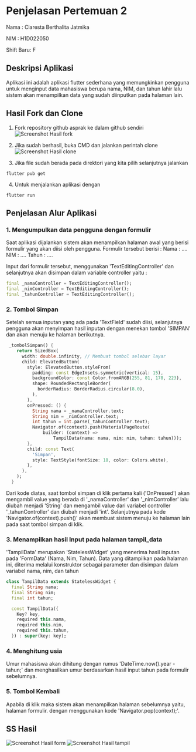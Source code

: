 # Penjelasan Pertemuan 2 
Nama : Claresta Berthalita Jatmika

NIM : H1D022050

Shift Baru: F

## Deskripsi Aplikasi
Aplikasi ini adalah aplikasi flutter sederhana yang memungkinkan pengguna untuk menginput data mahasiswa berupa nama, NIM, dan tahun lahir lalu sistem akan menampilkan data yang sudah diinputkan pada halaman lain. 

## Hasil Fork dan Clone

1. Fork repository github asprak ke dalam github sendiri
![Screenshot Hasil fork](hasil_fork.png)

2. Jika sudah berhasil, buka CMD dan jalankan perintah clone
![Screenshot Hasil clone](hasil_clone.png)

3. Jika file sudah berada pada direktori yang kita pilih selanjutnya jalankan
```
flutter pub get
```

4. Untuk menjalankan aplikasi dengan
```
flutter run
```

## Penjelasan Alur Aplikasi
### 1. **Mengumpulkan data pengguna dengan formulir**
Saat aplikasi dijalankan sistem akan menampilkan halaman awal yang berisi formulir yang akan diisi oleh pengguna. Formulir tersebut berisi :
Nama : ....
NIM : ....
Tahun : ....

Input dari formulir tersebut, menggunakan 'TextEditingController' dan selanjutnya akan disimpan dalam variable controller yaitu : 
```dart
final _namaController = TextEditingController();
final _nimController = TextEditingController();
final _tahunController = TextEditingController();
```

### 2. **Tombol Simpan**
Setelah semua inputan yang ada pada 'TextField' sudah diisi, selanjutnya pengguna akan menyimpan hasil inputan dengan menekan tombol 'SIMPAN' dan akan menuju ke halaman berikutnya.
```dart
 _tombolSimpan() {
    return SizedBox(
      width: double.infinity, // Membuat tombol selebar layar
      child: ElevatedButton(
        style: ElevatedButton.styleFrom(
          padding: const EdgeInsets.symmetric(vertical: 15),
          backgroundColor: const Color.fromARGB(255, 81, 178, 223),
          shape: RoundedRectangleBorder(
            borderRadius: BorderRadius.circular(8.0),
          ),
        ),
        onPressed: () {
          String nama = _namaController.text;
          String nim = _nimController.text;
          int tahun = int.parse(_tahunController.text);
          Navigator.of(context).push(MaterialPageRoute(
              builder: (context) =>
                  TampilData(nama: nama, nim: nim, tahun: tahun)));
        },
        child: const Text(
          'Simpan',
          style: TextStyle(fontSize: 18, color: Colors.white),
        ),
      ),
    );
  }
```
Dari kode diatas, saat tombol simpan di klik pertama kali ('OnPressed') akan mengambil value yang berada di '_namaController' dan '_nimController' lalu diubah menjadi 'String' dan mengambil value dari variabel controller '_tahunController' dan diubah menjadi 'int'. Selanjutnya pada kode 'Navigator.of(context).push()' akan membuat sistem menuju ke halaman lain pada saat tombol simpan di klik.

### 3. **Menampilkan hasil Input pada halaman tampil_data**
'TampilData' merupakan 'StatelessWidget' yang menerima hasil inputan pada 'FormData' (Nama, Nim, Tahun). Data yang ditampilkan pada halaman ini, diterima melalui konstruktor sebagai parameter dan disimpan dalam variabel nama, nim, dan tahun
```dart
class TampilData extends StatelessWidget {
  final String nama;
  final String nim;
  final int tahun;

  const TampilData({
    Key? key,
    required this.nama,
    required this.nim,
    required this.tahun,
  }) : super(key: key);
```

### 4. **Menghitung usia**
Umur mahasiswa akan dihitung dengan rumus 'DateTime.now().year - tahun;' dan menghasilkan umur berdasarkan hasil input tahun pada formulir sebelumnya.

### 5. **Tombol Kembali**
Apabila di klik maka sistem akan menampilkan halaman sebelumnya yaitu, halaman formulir. dengan menggunakan kode 'Navigator.pop(context);'.

## SS Hasil
![Screenshot Hasil form](form_output.png)
![Screenshot Hasil tampil](hasil_output.png)

